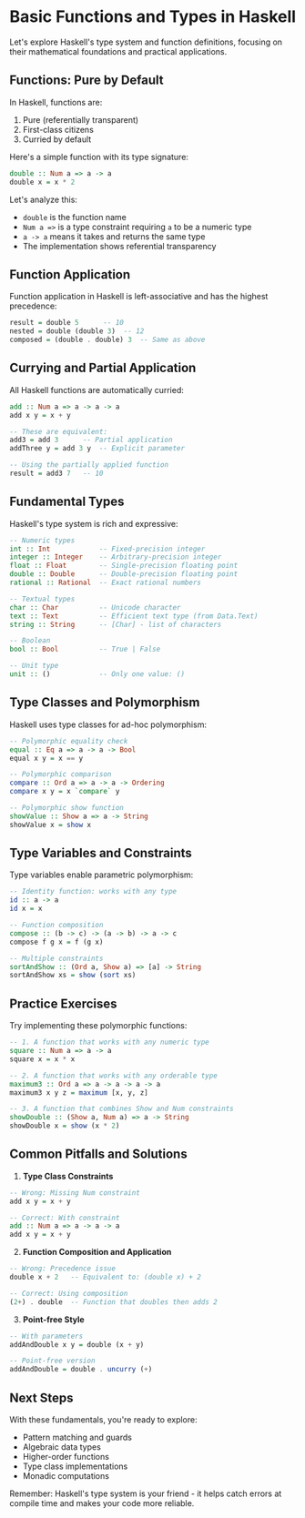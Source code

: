 # Basic Functions and Types in Haskell

Let's explore Haskell's type system and function definitions, focusing on their mathematical foundations and practical applications.

## Functions: Pure by Default

In Haskell, functions are:
1. Pure (referentially transparent)
2. First-class citizens
3. Curried by default

Here's a simple function with its type signature:

```haskell
double :: Num a => a -> a
double x = x * 2
```

Let's analyze this:
- `double` is the function name
- `Num a =>` is a type constraint requiring `a` to be a numeric type
- `a -> a` means it takes and returns the same type
- The implementation shows referential transparency

## Function Application

Function application in Haskell is left-associative and has the highest precedence:

```haskell
result = double 5      -- 10
nested = double (double 3)  -- 12
composed = (double . double) 3  -- Same as above
```

## Currying and Partial Application

All Haskell functions are automatically curried:

```haskell
add :: Num a => a -> a -> a
add x y = x + y

-- These are equivalent:
add3 = add 3      -- Partial application
addThree y = add 3 y  -- Explicit parameter

-- Using the partially applied function
result = add3 7   -- 10
```

## Fundamental Types

Haskell's type system is rich and expressive:

```haskell
-- Numeric types
int :: Int            -- Fixed-precision integer
integer :: Integer    -- Arbitrary-precision integer
float :: Float        -- Single-precision floating point
double :: Double      -- Double-precision floating point
rational :: Rational  -- Exact rational numbers

-- Textual types
char :: Char          -- Unicode character
text :: Text          -- Efficient text type (from Data.Text)
string :: String      -- [Char] - list of characters

-- Boolean
bool :: Bool          -- True | False

-- Unit type
unit :: ()            -- Only one value: ()
```

## Type Classes and Polymorphism

Haskell uses type classes for ad-hoc polymorphism:

```haskell
-- Polymorphic equality check
equal :: Eq a => a -> a -> Bool
equal x y = x == y

-- Polymorphic comparison
compare :: Ord a => a -> a -> Ordering
compare x y = x `compare` y

-- Polymorphic show function
showValue :: Show a => a -> String
showValue x = show x
```

## Type Variables and Constraints

Type variables enable parametric polymorphism:

```haskell
-- Identity function: works with any type
id :: a -> a
id x = x

-- Function composition
compose :: (b -> c) -> (a -> b) -> a -> c
compose f g x = f (g x)

-- Multiple constraints
sortAndShow :: (Ord a, Show a) => [a] -> String
sortAndShow xs = show (sort xs)
```

## Practice Exercises

Try implementing these polymorphic functions:

```haskell
-- 1. A function that works with any numeric type
square :: Num a => a -> a
square x = x * x

-- 2. A function that works with any orderable type
maximum3 :: Ord a => a -> a -> a -> a
maximum3 x y z = maximum [x, y, z]

-- 3. A function that combines Show and Num constraints
showDouble :: (Show a, Num a) => a -> String
showDouble x = show (x * 2)
```

## Common Pitfalls and Solutions

1. **Type Class Constraints**
```haskell
-- Wrong: Missing Num constraint
add x y = x + y

-- Correct: With constraint
add :: Num a => a -> a -> a
add x y = x + y
```

2. **Function Composition and Application**
```haskell
-- Wrong: Precedence issue
double x + 2   -- Equivalent to: (double x) + 2

-- Correct: Using composition
(2+) . double  -- Function that doubles then adds 2
```

3. **Point-free Style**
```haskell
-- With parameters
addAndDouble x y = double (x + y)

-- Point-free version
addAndDouble = double . uncurry (+)
```

## Next Steps

With these fundamentals, you're ready to explore:
- Pattern matching and guards
- Algebraic data types
- Higher-order functions
- Type class implementations
- Monadic computations

Remember: Haskell's type system is your friend - it helps catch errors at compile time and makes your code more reliable. 